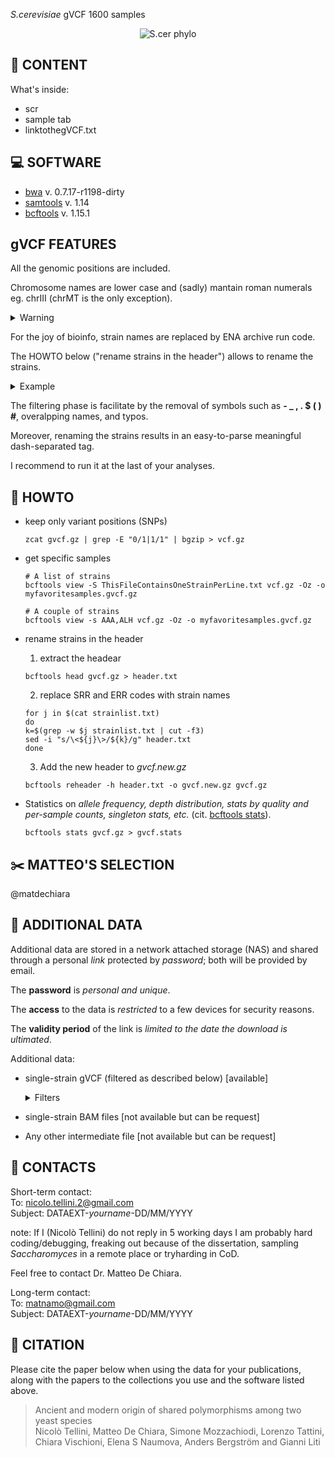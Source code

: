 *S.cerevisiae* gVCF 1600 samples

<p align="center">
  <img src="https://github.com/nicolo-tellini/S.cerevisiae-gVCF/blob/main/imagelogo.png" alt="S.cer phylo"/>
</p>

## :open_file_folder: CONTENT

What's inside:

- scr
- sample tab
- linktothegVCF.txt

## :computer: SOFTWARE

* [bwa](https://github.com/lh3/bwa/releases/tag/v0.7.17) v. 0.7.17-r1198-dirty
* [samtools](https://github.com/samtools/samtools/releases/tag/1.14) v. 1.14
* [bcftools](https://github.com/samtools/bcftools/releases/tag/1.15.1) v. 1.15.1

## gVCF FEATURES

All the genomic positions are included.

Chromosome names are lower case and (sadly) mantain roman numerals eg. chrIII (chrMT is the only exception). 

<details><summary>Warning</summary>
   
  plink without --aec will convert chrX in chr23 
     
</details>

For the joy of bioinfo, strain names are replaced by ENA archive run code.

The HOWTO below ("rename strains in the header") allows to rename the strains.

<details><summary>Example</summary>
    
      The strain *UWO 03-433.3* from Malaysian clade in the gVCF is named ERR1352879.
  
      Renaming ERR1352879 results in 
  
      ERR1352879-UWO_03_433_3-Malaysian
  
      NOTE: also white spaces in the name are replaced with underscore
     
</details>
     
The filtering phase is facilitate by the removal of symbols such as **- _ , . $ (  ) #**, overalpping names, and typos.

Moreover, renaming the strains results in an easy-to-parse meaningful dash-separated tag.

I recommend to run it at the last of your analyses.

## :wrench: HOWTO

- keep only variant positions (SNPs)
  ```
  zcat gvcf.gz | grep -E "0/1|1/1" | bgzip > vcf.gz
  ```
- get specific samples
  ```
  # A list of strains
  bcftools view -S ThisFileContainsOneStrainPerLine.txt vcf.gz -Oz -o myfavoritesamples.gvcf.gz
  ```
  ```
  # A couple of strains
  bcftools view -s AAA,ALH vcf.gz -Oz -o myfavoritesamples.gvcf.gz
  ```
 
- rename strains in the header
  1) extract the headear
  ```
  bcftools head gvcf.gz > header.txt
  ```
  2) replace SRR and ERR codes with strain names
  ```
  for j in $(cat strainlist.txt)
  do
  k=$(grep -w $j strainlist.txt | cut -f3)
  sed -i "s/\<${j}\>/${k}/g" header.txt
  done
  ```
  3) Add the new header to *gvcf.new.gz*
  ```
  bcftools reheader -h header.txt -o gvcf.new.gz gvcf.gz
  ```
- Statistics on *allele frequency, depth distribution, stats by quality and per-sample counts, singleton stats, etc.* (cit. [bcftools stats](https://samtools.github.io/bcftools/bcftools.html#stats)).
  ```
  bcftools stats gvcf.gz > gvcf.stats
  ```
  
## :scissors: MATTEO'S SELECTION

@matdechiara    

## :paperclip: ADDITIONAL DATA

Additional data are stored in a network attached storage (NAS) and shared through a personal *link* protected by *password*; both will be provided by email.

The **password** is *personal and unique*.

The **access** to the data is *restricted* to a few devices for security reasons.

The **validity period** of the link is *limited to the date the download is ultimated*.

Additional data:

- single-strain gVCF (filtered as described below) [available]
  <details><summary>Filters</summary>
  
     MQ >= 5
  
     QUAL >= 20
  
     DP >= 10
  
  </details>

- single-strain BAM files [not available but can be request]

- Any other intermediate file [not available but can be request]


## :e-mail: CONTACTS

Short-term contact:</br>
To: nicolo.tellini.2@gmail.com </br>
Subject: DATAEXT-*yourname*-DD/MM/YYYY

note: If I (Nicolò Tellini) do not reply in 5 working days I am probably hard coding/debugging, freaking out because of the dissertation, sampling *Saccharomyces* in a remote place or tryharding in CoD.</br>

Feel free to contact Dr. Matteo De Chiara.

Long-term contact:</br>
To: matnamo@gmail.com </br>
Subject: DATAEXT-*yourname*-DD/MM/YYYY

## :scroll: CITATION

Please cite the paper below when using the data for your publications, along with the papers to the collections you use and the software listed above.

> Ancient and modern origin of shared polymorphisms among two yeast species </br>
> Nicolò Tellini, Matteo De Chiara, Simone Mozzachiodi, Lorenzo Tattini, Chiara Vischioni, Elena S Naumova, Anders Bergström and Gianni Liti </br>
>
